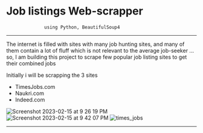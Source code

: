 # Job listings Web-scrapper 
                  using Python, BeautifulSoup4
---

The internet is filled with sites with many job hunting sites, and many of them contain a lot of fluff which is not relevant to the average job-seeker
... so, I am building this project to scrape few popular job listing sites to get their combined jobs 

Initially i will be scrapping the 3 sites
* TimesJobs.com
* Naukri.com
* Indeed.com

![Screenshot 2023-02-15 at 9 26 19 PM](https://user-images.githubusercontent.com/90405823/219273531-83212fef-3b30-4c40-85a7-416e2412def5.jpg)
![Screenshot 2023-02-15 at 9 42 07 PM](https://user-images.githubusercontent.com/90405823/219273536-b5dd6c10-0789-47db-9af8-8bebb86f25f6.jpg)
![times_jobs](https://user-images.githubusercontent.com/90405823/219273537-6a1ed751-a8bc-4cbd-a087-05b062493388.jpg)

---
